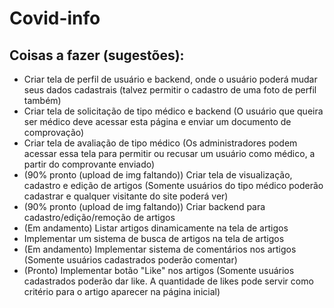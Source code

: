 # Covid-info



## Coisas a fazer (sugestões):

- Criar tela de perfil de usuário e backend, onde o usuário poderá mudar seus dados cadastrais (talvez permitir o cadastro de uma foto de perfil também)
- Criar tela de solicitação de tipo médico e backend (O usuário que queira ser médico deve acessar esta página e enviar um documento de comprovação)
- Criar tela de avaliação de tipo médico (Os administradores podem acessar essa tela para permitir ou recusar um usuário como médico, a partir do comprovante enviado)
- (90% pronto (upload de img faltando)) Criar tela de visualização, cadastro e edição de artigos (Somente usuários do tipo médico poderão cadastrar e qualquer visitante do site poderá ver)
- (90% pronto (upload de img faltando)) Criar backend para cadastro/edição/remoção de artigos
- (Em andamento) Listar artigos dinamicamente na tela de artigos
- Implementar um sistema de busca de artigos na tela de artigos
- (Em andamento) Implementar sistema de comentários nos artigos (Somente usuários cadastrados poderão comentar)
- (Pronto) Implementar botão "Like" nos artigos (Somente usuários cadastrados poderão dar like. A quantidade de likes pode servir como critério para o artigo aparecer na página inicial)
